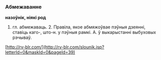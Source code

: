 ### Абмежаванне
**назоўнік, ніякі род**

1. гл. абмежаваць. 2. Правіла, якое абмяжоўвае пэўныя дзеянні, ставіць каго-, што-н. у пэўныя рамкі. А. ў выкарыстанні выбуховых рэчываў.

<a rel="author">[http://rv-blr.com/](http://rv-blr.com/slounik.jsp?letterId=0&maskId=0&pageId=39)</a>

